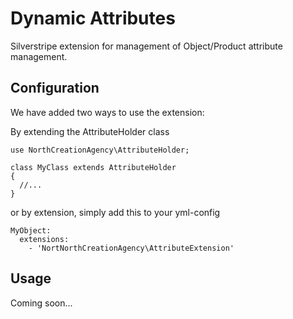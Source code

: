 # Dynamic Attributes

Silverstripe extension for management of Object/Product attribute management.

## Configuration

We have added two ways to use the extension:

By extending the AttributeHolder class

```
use NorthCreationAgency\AttributeHolder;

class MyClass extends AttributeHolder
{
  //...
}
```

or by extension, simply add this to your yml-config

```
MyObject:
  extensions:
    - 'NortNorthCreationAgency\AttributeExtension'
```

## Usage

Coming soon...
